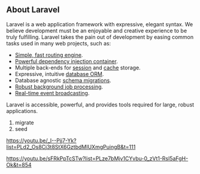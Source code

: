 ## About Laravel

Laravel is a web application framework with expressive, elegant syntax. We believe development must be an enjoyable and creative experience to be truly fulfilling. Laravel takes the pain out of development by easing common tasks used in many web projects, such as:

- [Simple, fast routing engine](https://laravel.com/docs/routing).
- [Powerful dependency injection container](https://laravel.com/docs/container).
- Multiple back-ends for [session](https://laravel.com/docs/session) and [cache](https://laravel.com/docs/cache) storage.
- Expressive, intuitive [database ORM](https://laravel.com/docs/eloquent).
- Database agnostic [schema migrations](https://laravel.com/docs/migrations).
- [Robust background job processing](https://laravel.com/docs/queues).
- [Real-time event broadcasting](https://laravel.com/docs/broadcasting).

Laravel is accessible, powerful, and provides tools required for large, robust applications.


1. migrate 
2. seed


https://youtu.be/_I--Pjj7-Yk?list=PLd2_Os8Cj3t8StX6GztbdMIUXmgPuingB&t=111

https://youtu.be/sFRkPpTcSTw?list=PLze7bMjv1CYvbu-0_zVt1-Rsl5aFgH-Ok&t=854
